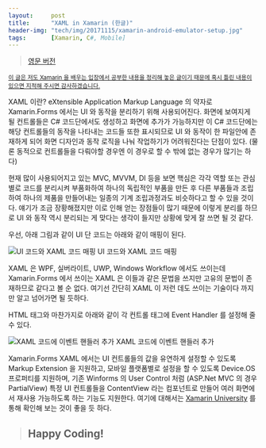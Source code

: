 ```yaml
---
layout:     post
title:      "XAML in Xamarin (한글)"
header-img: "tech/img/20171115/xamarin-android-emulator-setup.jpg"
tags:       [Xamarin, C#, Mobile]
---
```

<blockquote>
<a href="{{ site.baseurl }}/tech/2017/12/10/xaml-in-xamarin/">영문 버전</a>
</blockquote>
<p>
<u><small>이 글은 저도 Xamarin 을 배우는 입장에서 공부한 내용을 정리해 놓은 글이기 때문에 혹시 틀린 내용이 있으면 지적해 주시면 감사하겠습니다.</small></u>
</p>
<p>
XAML 이란? eXtensible Application Markup Language 의 약자로 Xamarin.Forms 에서는 UI 와 동작을 분리하기 위해 사용되어진다. 화면에 보여지게 될 컨트롤들은 C# 코드단에서도 생성하고 화면에 추가가 가능하지만 이 C# 코드단에는 해당 컨트롤들의 동작을 나타내는 코드들 또한 표시되므로 UI 와 동작이 한 파일안에 존재하게 되어 화면 디자인과 동작 로직을 나눠 작업하기가 어려워진다는 단점이 있다. (물론 동적으로 컨트롤들을 다뤄야할 경우엔 이 경우로 할 수 밖에 없는 경우가 많기는 하다)
</p>
<p>
현재 많이 사용되어지고 있는 MVC, MVVM, DI 등을 보면 핵심은 각각 역할 또는 관심별로 코드를 분리시켜 부품화하여 하나의 독립적인 부품을 만든 후 다른 부품들과 조립하여 하나의 제품을 만들어내는 일종의 기계 조립과정과도 비슷하다고 할 수 있을 것이다. 얘기가 조금 장황해졌지만 이로 인해 얻는 장점들이 많기 때문에 이렇게 분리를 하므로 UI 와 동작 역시 분리되는 게 맞다는 생각이 들지만 상황에 맞게 잘 쓰면 될 것 같다.
</p>
<p>
우선, 아래 그림과 같이 UI 단 코드는 아래와 같이 매핑이 된다.
</p>
<a class="popupImg">
    <img src="{{ site.baseurl }}/tech/img/20171210/2.png" alt="UI 코드와 XAML 코드 매핑">
</a>
<span class="caption text-muted">UI 코드와 XAML 코드 매핑</span>
<p>
XAML 은 WPF, 실버라이트, UWP, Windows Workflow 에서도 쓰이는데 Xamarin.Forms 에서 쓰이는 XAML 은 이들과 같은 문법을 쓰지만 고유의 문법이 존재하므로 같다고 볼 순 없다. 여기선 간단히 XAML 이 저런 데도 쓰이는 기술이다 까지만 알고 넘어가면 될 듯하다.
</p>
<p>
HTML 태그와 마찬가지로 아래와 같이 각 컨트롤 태그에 Event Handler 를 설정해 줄 수 있다.
</p>
<a class="popupImg">
    <img src="{{ site.baseurl }}/tech/img/20171210/03.png" alt="XAML 코드에 이벤트 핸들러 추가">
</a>
<span class="caption text-muted">XAML 코드에 이벤트 핸들러 추가</span>
<p>
Xamarin.Forms XAML 에서는 UI 컨트롤들의 값을 유연하게 설정할 수 있도록 Markup Extension 을 지원하고, 모바일 플랫폼별로 설정을 할 수 있도록 Device.OS 프로퍼티를 지원하며, 기존 Winforms 의 User Control 처럼 (ASP.Net MVC 의 경우 PartialView) 특정 UI 컨트롤들을 ContentView 라는 컴포넌트로 만들어 여러 화면에서 재사용 가능하도록 하는 기능도 지원한다. 여기에 대해서는 <a href="https://university.xamarin.com/welcome" target="_blank">Xamarin University</a> 를 통해 확인해 보는 것이 좋을 듯 하다.
</p>
<blockquote><h2 class="section-heading">Happy Coding!</h2></blockquote>